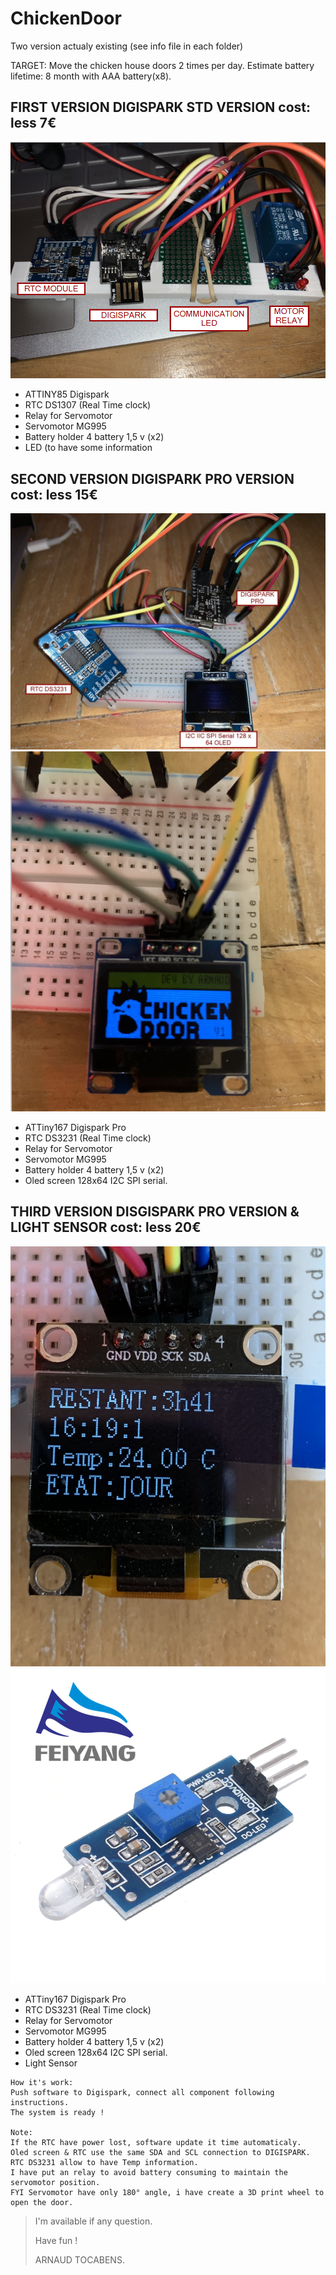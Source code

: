 # ChickenDoor
Two version actualy existing (see info file in each folder)

TARGET:
Move the chicken house doors 2 times per day.
Estimate battery lifetime: 8 month with AAA battery(x8).


## FIRST VERSION DIGISPARK STD VERSION cost: less 7€
![FIRSTVERSION](https://github.com/Pidow/ChickenDoor/blob/master/1.first%20WITH%20DIGISPARK/1.Assy%20view/REAL%20VIEW.png?raw=true)
*   ATTINY85 Digispark
*   RTC DS1307 (Real Time clock)
*   Relay for Servomotor
*   Servomotor MG995
*   Battery holder 4 battery 1,5 v (x2)
*   LED (to have some information

## SECOND VERSION DIGISPARK PRO VERSION cost: less 15€
![SECOND VERSION](https://github.com/Pidow/ChickenDoor/blob/master/2.Rebuild%20with%20DIGISPARK%20PRO/1.Assy%20view/0.Definition.jpg?raw=true)
![SCREENLOGO](https://github.com/Pidow/ChickenDoor/blob/master/2.Rebuild%20with%20DIGISPARK%20PRO/1.Assy%20view/1.Setup.png?raw=true)
*   ATTiny167 Digispark Pro
*   RTC DS3231 (Real Time clock)
*   Relay for Servomotor
*   Servomotor MG995
*   Battery holder 4 battery 1,5 v (x2)
*   Oled screen 128x64 I2C SPI serial.

## THIRD VERSION DISGISPARK PRO VERSION & LIGHT SENSOR cost: less 20€ 
![SCREENLOGO](https://github.com/Pidow/ChickenDoor/blob/master/3.With%20light%20sensor/1.Assy%20view/IMG_0202.jpg?raw=true)
![SCREENLOGO](https://github.com/Pidow/ChickenDoor/blob/master/3.With%20light%20sensor/1.Assy%20view/Light%20Sensor.jpg?raw=true)
*   ATTiny167 Digispark Pro
*   RTC DS3231 (Real Time clock)
*   Relay for Servomotor
*   Servomotor MG995
*   Battery holder 4 battery 1,5 v (x2)
*   Oled screen 128x64 I2C SPI serial.
*   Light Sensor
```
How it's work:
Push software to Digispark, connect all component following instructions.
The system is ready !

Note:
If the RTC have power lost, software update it time automaticaly.
Oled screen & RTC use the same SDA and SCL connection to DIGISPARK.
RTC DS3231 allow to have Temp information.
I have put an relay to avoid battery consuming to maintain the servomotor position.
FYI Servomotor have only 180° angle, i have create a 3D print wheel to open the door.
```

> I'm available if any question.
> 
> Have fun !
> 
>    ARNAUD TOCABENS.
